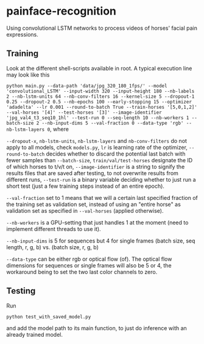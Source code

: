 # painface-recognition
Using convolutional LSTM networks to process videos of horses' facial pain expressions.

## Training

Look at the different shell-scripts available in root. A typical execution line may look like this

``` python main.py --data-path 'data/jpg_320_180_1fps/' --model 'convolutional_LSTM' --input-width 320 --input-height 180 --nb-labels 2 --nb-lstm-units 64 --nb-conv-filters 16 --kernel-size 5 --dropout-1 0.25 --dropout-2 0.5 --nb-epochs 100 --early-stopping 15 --optimizer 'adadelta' --lr 0.001 --round-to-batch True --train-horses '[5,0,1,2]' --val-horses '[4]' --test-horses '[3]' --image-identifier 'jpg_val4_t3_seq10_1hl' --test-run 0 --seq-length 10 --nb-workers 1 --batch-size 2 --nb-input-dims 5 --val-fraction 0 --data-type 'rgb' --nb-lstm-layers 0 ```, where

`--dropout-x`, `nb-lstm-units`, `nb-lstm-layers` and `nb-conv-filters` do not apply to all models, check `models.py`, `lr` is learning rate of the optimizer, `--round-to-batch` decides whether to discard the potential last batch with fewer samples than `--batch-size`, `train/val/test-horses` designate the ID of which horses to t/v/t on,  `--image-identifier` is a string to signify the results files that are saved after testing, to not overwrite results from different runs, `--test-run` is a binary variable deciding whether to just run a short test (just a few training steps instead of an entire epoch).

`--val-fraction` set to 1 means that we will a certain last specified fraction of the training set as validation set, instead of using an "entire horse" as validation set as specified in `--val-horses` (applied otherwise).

`--nb-workers` is a GPU-setting that just handles 1 at the moment (need to implement different threads to use it).

`--nb-input-dims` is 5 for sequences but 4 for single frames (batch size, seq length, r, g, b) vs. (batch size, r, g, b)

`--data-type` can be either rgb or optical flow (of). The optical flow dimensions for sequences or single frames will also be 5 or 4, the workaround being to set the two last color channels to zero. 

## Testing

Run

```python test_with_saved_model.py```

and add the model path to its main function, to just do inference with an already trained model.
